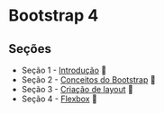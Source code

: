 # Bootstrap 4

## Seções
  - Seção 1 - [Introdução](https://github.com/lfnd0/Bootstrap4/tree/master/secao1_introducao) :file_folder:
  - Seção 2 - [Conceitos do Bootstrap](https://github.com/lfnd0/Bootstrap4/tree/master/secao2_conceitos_bootstrap) :file_folder:
  - Seção 3 - [Criação de layout](https://github.com/lfnd0/Bootstrap4/tree/master/secao3_criacao_layout) :file_folder:
  - Seção 4 - [Flexbox](https://github.com/lfnd0/Bootstrap4/tree/master/secao4_flexbox) :file_folder:

